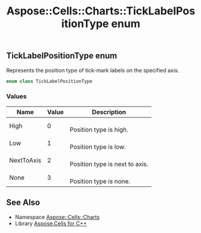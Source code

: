 ﻿---
title: Aspose::Cells::Charts::TickLabelPositionType enum
linktitle: TickLabelPositionType
second_title: Aspose.Cells for C++ API Reference
description: 'Aspose::Cells::Charts::TickLabelPositionType enum. Represents the position type of tick-mark labels on the specified axis in C++.'
type: docs
weight: 6500
url: /cpp/aspose.cells.charts/ticklabelpositiontype/
---
## TickLabelPositionType enum


Represents the position type of tick-mark labels on the specified axis.

```cpp
enum class TickLabelPositionType
```

### Values

| Name | Value | Description |
| --- | --- | --- |
| High | 0 | <br>Position type is high. |
| Low | 1 | <br>Position type is low. |
| NextToAxis | 2 | <br>Position type is next to axis. |
| None | 3 | <br>Position type is none. |

## See Also

* Namespace [Aspose::Cells::Charts](../)
* Library [Aspose.Cells for C++](../../)

